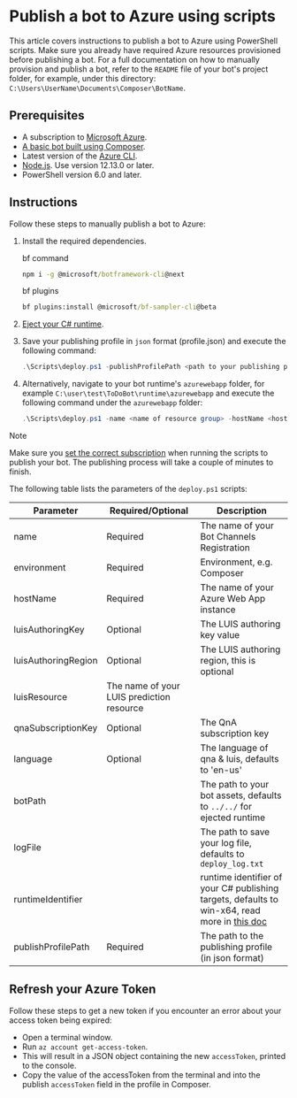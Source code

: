 # Publish a bot to Azure using scripts

This article covers instructions to publish a bot to Azure using PowerShell scripts. Make sure you already have required Azure resources provisioned before publishing a bot. For a full documentation on how to manually provision and publish a bot, refer to the `README` file of your bot's project folder, for example, under this directory: `C:\Users\UserName\Documents\Composer\BotName`.

## Prerequisites

- A subscription to [Microsoft Azure](https://azure.microsoft.com/free/).
- [A basic bot built using Composer](https://aka.ms/composer-create-first-bot).
- Latest version of the [Azure CLI](https://docs.microsoft.com/cli/azure/install-azure-cli).
- [Node.js](https://nodejs.org/). Use version 12.13.0 or later.
- PowerShell version 6.0 and later.

## Instructions

Follow these steps to manually publish a bot to Azure:

1. Install the required dependencies.

    bf command

   ```cmd
   npm i -g @microsoft/botframework-cli@next
   ```

   bf plugins

    ```cmd
   bf plugins:install @microsoft/bf-sampler-cli@beta
   ```

2. [Eject your C# runtime](https://aka.ms/composer-customize-action#export-runtime).

3. Save your publishing profile in `json` format (profile.json) and execute the following command:

    ```powershell
    .\Scripts\deploy.ps1 -publishProfilePath <path to your publishing profile>
    ```

4. Alternatively, navigate to your bot runtime's `azurewebapp` folder, for example `C:\user\test\ToDoBot\runtime\azurewebapp` and execute the following command under the `azurewebapp` folder:

    ```powershell
    .\Scripts\deploy.ps1 -name <name of resource group> -hostName <hostname of azure webapp> -luisAuthoringKey <luis authoring key> -qnaSubscriptionKey <qna subscription key> -environment <environment>
    ```

> [!NOTE]
> Make sure you [set the correct subscription](https://docs.microsoft.com/en-us/cli/azure/account?view=azure-cli-latest#az_account_set) when running the scripts to publish your bot. The publishing process will take a couple of minutes to finish.

  The following table lists the parameters of the `deploy.ps1` scripts:

  | Parameter | Required/Optional | Description |
  | ----------|--------------|--------------|
  | name      | Required | The name of your Bot Channels Registration |
  | environment | Required | Environment, e.g. Composer |
  | hostName | Required | The name of your Azure Web App instance |
  | luisAuthoringKey | Optional | The LUIS authoring key value |
  | luisAuthoringRegion | Optional | The LUIS authoring region, this is optional|
  | luisResource | The name of your LUIS prediction resource |
  | qnaSubscriptionKey | Optional | The QnA subscription key |
  | language | Optional | The language of qna & luis, defaults to 'en-us' |
  | botPath |  | The path to your bot assets, defaults to `../../` for ejected runtime |
  | logFile |  | The path to save your log file, defaults to `deploy_log.txt` |
  | runtimeIdentifier |  | runtime identifier of your C# publishing targets, defaults to win-x64, read more in [this doc](https://docs.microsoft.com/en-us/dotnet/core/rid-catalog) |
  | publishProfilePath | Required | The path to the publishing profile (in json format) |

## Refresh your Azure Token

Follow these steps to get a new token if you encounter an error about your access token being expired:

- Open a terminal window.
- Run `az account get-access-token`.
- This will result in a JSON object containing the new `accessToken`, printed to the console.
- Copy the value of the accessToken from the terminal and into the publish `accessToken` field in the profile in Composer.
